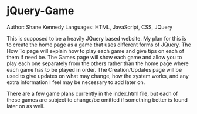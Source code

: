 # jQuery-Game

Author: Shane Kennedy
Languages: HTML, JavaScript, CSS, JQuery

This is supposed to be a heavily JQuery based website. My plan for this is to create the home page as a game that uses different forms of JQuery. The How To page will explain how to play each game and give tips on each of them if need be. The Games page will show each game and allow you to play each one separately from the others rather than the home page where each game has to be played in order. The Creation/Updates page will be used to give updates on what may change, how the system works, and any extra information I feel may be necessary to add later on.

There are a few game plans currently in the index.html file, but each of these games are subject to change/be omitted if something better is found later on as well.

